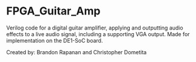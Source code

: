 # FPGA_Guitar_Amp

Verilog code for a digital guitar amplifier, applying and outputting audio effects to a live audio signal, including a supporting VGA output.
Made for implementation on the DE1-SoC board.

Created by: Brandon Rapanan and Christopher Dometita
